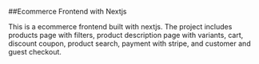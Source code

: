 ##Ecommerce Frontend with Nextjs

This is a ecommerce frontend built with nextjs. The project includes products page with filters, product description page with variants, cart, discount coupon, product search, payment with stripe, and customer and guest checkout. 
